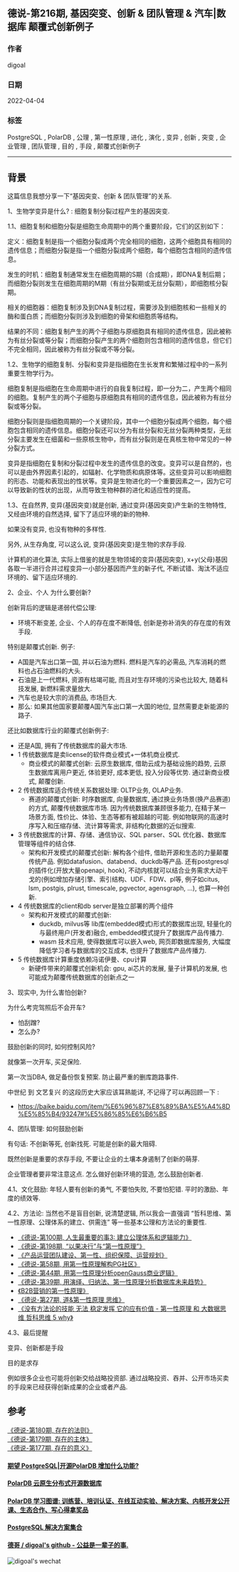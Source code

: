 ## 德说-第216期, 基因突变、创新 & 团队管理 & 汽车|数据库 颠覆式创新例子     
    
### 作者    
digoal    
    
### 日期    
2022-04-04    
    
### 标签    
PostgreSQL , PolarDB , 公理 , 第一性原理 , 进化 , 演化 , 变异 , 创新 , 突变 , 企业管理 , 团队管理 , 目的 , 手段 , 颠覆式创新例子      
    
----    
    
## 背景    
这篇信息我想分享一下“基因突变、创新 & 团队管理”的关系.    
  
1、生物学变异是什么? : 细胞复制分裂过程产生的基因突变.    
  
1\.1、细胞复制和细胞分裂是细胞生命周期中的两个重要阶段，它们的区别如下：  
  
定义：细胞复制是指一个细胞分裂成两个完全相同的细胞，这两个细胞具有相同的遗传信息；而细胞分裂是指一个细胞分裂成两个细胞，每个细胞包含相同的遗传信息。  
  
发生的时机：细胞复制通常发生在细胞周期的S期（合成期），即DNA复制后期；而细胞分裂则发生在细胞周期的M期（有丝分裂期或无丝分裂期），即细胞核分裂期。  
  
相关的细胞器：细胞复制涉及到DNA复制过程，需要涉及到细胞核和一些相关的酶和蛋白质；而细胞分裂则涉及到细胞的骨架和细胞质等结构。  
  
结果的不同：细胞复制产生的两个子细胞与原细胞具有相同的遗传信息，因此被称为有丝分裂或等分裂；而细胞分裂产生的两个细胞则包含相同的遗传信息，但它们不完全相同，因此被称为有丝分裂或不等分裂。  
  
  
1\.2、生物学的细胞复制、分裂和变异是指细胞在生长发育和繁殖过程中的一系列重要生物学行为。  
  
细胞复制是指细胞在生命周期中进行的自我复制过程，即一分为二，产生两个相同的细胞。复制产生的两个子细胞与原细胞具有相同的遗传信息，因此被称为有丝分裂或等分裂。  
  
细胞分裂则是指细胞周期的一个关键阶段，其中一个细胞分裂成两个细胞，每个细胞包含相同的遗传信息。细胞分裂还可以分为有丝分裂和无丝分裂两种类型，无丝分裂主要发生在细菌和一些原核生物中，而有丝分裂则是在真核生物中常见的一种分裂方式。  
  
变异是指细胞在复制和分裂过程中发生的遗传信息的改变。变异可以是自然的，也可以是由外界因素引起的，如辐射、化学物质和病原体等。这些变异可以影响细胞的形态、功能和表现出的性状等。变异是生物进化的一个重要因素之一，因为它可以导致新的性状的出现，从而导致生物种群的进化和适应性的提高。  
  
  
1\.3、在自然界, 变异(基因突变)就是创新, 通过变异(基因突变)产生新的生物特性, 又经由环境的自然选择, 留下了适应环境的新的物种.    
  
如果没有变异, 也没有物种的多样性.    
  
另外, 从生存角度, 可以这么说, 变异(基因突变)是生物的求存手段.    
  
计算机的进化算法, 实际上借鉴的就是生物领域的变异(基因突变), x+y(父母)基因各取一半进行合并过程变异一小部分基因而产生的新子代, 不断试错、淘汰不适应环境的、留下适应环境的.    
     
2、企业、个人 为什么要创新?     
     
创新背后的逻辑是递弱代偿公理:     
- 环境不断变差, 企业、个人的存在度不断降低, 创新是弥补消失的存在度的有效手段.     
    
特别是颠覆式创新.  例子:   
- A国是汽车出口第一国, 并以石油为燃料. 燃料是汽车的必需品, 汽车消耗的燃料也占石油燃料的大头.    
- 石油是上一代燃料, 资源有枯竭可能, 而且对生存环境的污染也比较大, 随着科技发展, 新燃料需求量放大.   
- 汽车也是较大宗的消费品, 市场巨大.   
- 那么: 如果其他国家要颠覆A国汽车出口第一大国的地位, 显然需要走新能源的路子.   
  
还比如数据库行业的颠覆式创新例子:  
- 还是A国, 拥有了传统数据库的最大市场.  
- 1 传统数据库是卖license的软件商业模式+一体机商业模式.   
    - 商业模式的颠覆式创新: 云原生数据库, 借助云成为基础设施的趋势, 云原生数据库离用户更近, 体验更好, 成本更低, 投入分段等优势. 通过新商业模式, 颠覆创新.
- 2 传统数据库适合传统关系数据处理: OLTP业务, OLAP业务.
    - 赛道的颠覆式创新: 时序数据库, 向量数据库, 通过换业务场景(换产品赛道)的方式, 颠覆传统数据库市场.  因为传统数据库兼顾很多能力, 在精于某一场景方面, 性价比、体验、生态等都有被超越的可能.  例如物联网的高速时序写入和压缩存储、流计算等需求, 非结构化数据的近似搜索. 
- 3 传统数据库的计算、存储、通信协议、SQL parser、SQL 优化器、数据库管理等组件的结合体. 
    - 架构和开发模式的颠覆式创新: 解构各个组件, 借助开源和生态的力量颠覆传统产品. 例如datafusion、databend、duckdb等产品.   还有postgresql的插件化(开放大量openapi, hook), 不动内核就可以结合业务需求大动干戈的(例如增加存储引擎、索引结构、UDF、FDW、pl等, 例子如citus, lsm, postgis, plrust, timescale, pgvector, agensgraph, ...), 也算一种创新.  
- 4 传统数据库的client和db server是独立部署的两个组件 
    - 架构和开发模式的颠覆式创新: 
        - duckdb, milvus等 lib库(embedded模式)形式的数据库出现, 轻量化的与最终用户(开发者)融合, embedded模式提升了数据库产品传播力. 
        - wasm 技术应用, 使得数据库可以嵌入web, 网页即数据库服务, 大幅度降低学习者与数据库的交互成本, 也提升了数据库产品传播力.  
- 5 传统数据库计算重度依赖冯诺伊曼、cpu计算
    - 新硬件带来的颠覆式创新机会: gpu, ai芯片的发展, 量子计算机的发展, 也可能成为颠覆传统数据库的创新点之一
    
3、现实中, 为什么害怕创新?     
  
为什么考完驾照后不会开车?    
- 怕刮蹭?    
- 怎么办?    
  
  
鼓励创新的同时, 如何控制风险?    
  
  
就像第一次开车, 买足保险.   
  
第一次当DBA, 做足备份恢复预案. 防止最严重的删库跑路事件.   
  
  
中世纪 到 文艺复兴 的这段历史大家应该耳熟能详, 不记得了可以再回顾一下 :   
- https://baike.baidu.com/item/%E6%96%87%E8%89%BA%E5%A4%8D%E5%85%B4/93247#%E5%86%85%E6%B6%B5  
  
  
  
4、团队管理: 如何鼓励创新    
  
有句话: 不创新等死, 创新找死. 可能是创新的最大阻碍.   
  
既然创新是重要的求存手段, 不要让企业的土壤本身遏制了创新的萌芽.   
  
企业管理者要非常注意这点. 怎么做好创新环境的营造, 怎么鼓励创新者.    
  
4\.1、文化鼓励: 年轻人要有创新的勇气, 不要怕失败, 不要怕犯错.  平时的激励、年度的绩效等.     
  
4\.2、方法论: 当然也不是盲目创新, 说清楚逻辑, 所以我会一直强调 “哲科思维、第一性原理、公理体系的建立、供需连” 等一些基本公理和方法论的重要性.   
- [《德说-第100期, 人生最重要的事3: 建立公理体系和逻辑能力》](../202206/20220610_01.md)    
- [《德说-第198期, “以果决行”与“第一性原理”》](../202302/20230219_01.md)    
- [《产品运营团队建设、第一性、组织保障、运营规划》](../202202/20220228_02.md)    
- [《德说-第58期, 用第一性原理解构PG社区》](../202111/20211102_01.md)    
- [《德说-第44期, 用第一性原理分析openGauss商业逻辑》](../202110/20211016_01.md)    
- [《德说-第39期, 用演绎、归纳法、第一性原理分析数据库未来趋势》](../202110/20211012_01.md)    
- [《B2B营销的第一性原理》](../202109/20210906_02.md)    
- [《德说-第27期, 道&第一性原理 思维》](../202108/20210831_03.md)    
- [《没有方法论的技能 无法 稳定发挥 它的应有价值 - 第一性原理 和 大数据思维 哲科思维 5 why》](../202103/20210329_02.md)    
  
  
4\.3、最后提醒  
  
变异、创新都是手段   
  
目的是求存   
  
例如很多企业也可能将创新交给战略投资部. 通过战略投资、吞并、公开市场买卖的手段来已经获得创新成果的企业或者产品.    
  
  
## 参考  
[《德说-第180期, 存在的法则》](../202211/20221124_05.md)    
[《德说-第179期, 存在的主体》](../202211/20221123_04.md)    
[《德说-第177期, 存在的意义》](../202211/20221120_01.md)    
  
  
  
#### [期望 PostgreSQL|开源PolarDB 增加什么功能?](https://github.com/digoal/blog/issues/76 "269ac3d1c492e938c0191101c7238216")
  
  
#### [PolarDB 云原生分布式开源数据库](https://github.com/ApsaraDB "57258f76c37864c6e6d23383d05714ea")
  
  
#### [PolarDB 学习图谱: 训练营、培训认证、在线互动实验、解决方案、内核开发公开课、生态合作、写心得拿奖品](https://www.aliyun.com/database/openpolardb/activity "8642f60e04ed0c814bf9cb9677976bd4")
  
  
#### [PostgreSQL 解决方案集合](../201706/20170601_02.md "40cff096e9ed7122c512b35d8561d9c8")
  
  
#### [德哥 / digoal's github - 公益是一辈子的事.](https://github.com/digoal/blog/blob/master/README.md "22709685feb7cab07d30f30387f0a9ae")
  
  
![digoal's wechat](../pic/digoal_weixin.jpg "f7ad92eeba24523fd47a6e1a0e691b59")
  
